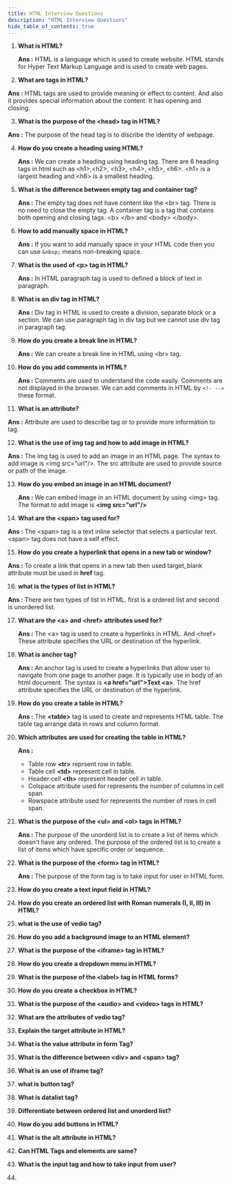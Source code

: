 ```yaml
---
title: HTML Interview Questions
description: "HTML Interview Questions"
hide_table_of_contents: true
---
```


1. **What is HTML?**

   **Ans :** HTML is a language which is used to create website. HTML stands for Hyper Text Markup Language and is used to create web pages.

2. **What are tags in HTML?**

**Ans :** HTML tags are used to provide meaning or effect to content. And also it provides special information about the content. It has opening and closing.

3.  **What is the purpose of the &lt;head&gt; tag in HTML?**

**Ans :** The purpose of the head tag is to discribe the identity of webpage.

4. **How do you create a heading using HTML?**

   **Ans :** We can create a heading using heading tag. There are 6 heading tags in html such as &lt;h1&gt;,&lt;h2&gt;, &lt;h3&gt;, &lt;h4&gt;, &lt;h5&gt;, &lt;h6&gt;. &lt;h1&gt; is a largest heading and &lt;h6&gt; is a smallest heading.

5. **What is the difference between empty tag and container tag?**

   **Ans :** The empty tag does not have content like the &lt;br&gt; tag. There is no need to close the empty tag. A container tag is a tag that contains both opening and closing tags. &lt;b&gt; &lt;/b&gt; and &lt;body&gt; &lt;/body&gt;.

6. **How to add manually space in HTML?**

   **Ans :** If you want to add manually space in your HTML code then you can use `&nbsp;` means non-breaking space.

7. **What is the used of &lt;p&gt; tag in HTML?**

   **Ans :** In HTML paragraph tag is used to defined a block of text in paragraph.

8. **What is an div tag in HTML?**

   **Ans :** Div tag in HTML is used to create a division, separate block or a section. We can use paragraph tag in div tag but we cannot use div tag in paragraph tag.

9. **How do you create a break line in HTML?**

   **Ans :** We can create a break line in HTML using &lt;br&gt; tag.

10. **How do you add comments in HTML?**

    **Ans :** Comments are used to understand the code easily. Comments are not displayed in the browser. We can add comments in HTML by `<!- -->` these format.

11. **What is an attribute?**

**Ans :** Attribute are used to describe tag or to provide more information to tag.

12. **What is the use of img tag and how to add image in HTML?**

**Ans :** The img tag is used to add an image in an HTML page. The syntax to add image is &lt;img src="url"/&gt;. The src attribute are used to provide source or path of the image.

13. **How do you embed an image in an HTML document?**

    **Ans :** We can embed image in an HTML document by using &lt;img&gt; tag. The format to add image is **&lt;img src="url"/&gt;**

14. **What are the &lt;span&gt; tag used for?**

**Ans :** The &lt;span&gt; tag is a text inline selector that selects a particular text. &lt;span&gt; tag does not have a self effect.

15. **How do you create a hyperlink that opens in a new tab or window?**

**Ans :** To create a link that opens in a new tab then used target_blank attribute must be used in **href** tag.

16. **what is the types of list in HTML?**

**Ans :** There are two types of list in HTML. first is a ordered list and second is unordered list.

17. **What are the &lt;a&gt; and &lt;href&gt; attributes used for?**

    **Ans :** The &lt;a&gt; tag is used to create a hyperlinks in HTML. And &lt;href&gt; These attribute specifies the URL or destination of the hyperlink.

18. **What is anchor tag?**

    **Ans :** An anchor tag is used to create a hyperlinks that allow user to navigate from one page to another page. It is typically use in body of an html document. The syntax is **&lt;a href="url"&gt;Text &lt;a&gt;**. The href attribute specifies the URL or destination of the hyperlink.

19. **How do you create a table in HTML?**

    **Ans :** The **&lt;table&gt;** tag is used to create and represents HTML table. The table tag arrange data in rows and column format.

20. **Which attributes are used for creating the table in HTML?**

    **Ans :**

    - Table row **&lt;tr&gt;** reprsent row in table.
    - Table cell **&lt;td&gt;** represent cell in table.
    - Header cell **&lt;th&gt;** represent header cell in table.
    - Colspace attribute used for represents the number of columns in cell span.
    - Rowspace attribute used for represents the number of rows in cell span.

21. **What is the purpose of the &lt;ul&gt; and &lt;ol&gt; tags in HTML?**

    **Ans :** The purpose of the unorderd list is to create a list of items which doesn't have any ordered. The purpose of the ordered list is to create a list of items which have specific order or sequence.

22. **What is the purpose of the &lt;form&gt; tag in HTML?**

    **Ans :** The purpose of the form tag is to take input for user in HTML form.

23. **How do you create a text input field in HTML?**

24. **How do you create an ordered list with Roman numerals (I, II, III) in HTML?**

25. **what is the use of vedio tag?**

26. **How do you add a background image to an HTML element?**

27. **What is the purpose of the &lt;iframe&gt; tag in HTML?**

28. **How do you create a dropdown menu in HTML?**

29. **What is the purpose of the &lt;label&gt; tag in HTML forms?**

30. **How do you create a checkbox in HTML?**

31. **What is the purpose of the &lt;audio&gt; and &lt;video&gt; tags in HTML?**

32. **What are the attributes of vedio tag?**

33. **Explain the target attribute in HTML?**

34. **What is the value attribute in form Tag?**

35. **What is the difference between &lt;div&gt; and &lt;span&gt; tag?**

36. **What is an use of iframe tag?**

37. **what is button tag?**

38. **What is datalist tag?**

39. **Differentiate between ordered list and unorderd list?**

40. **How do you add buttons in HTML?**

41. **What is the alt attribute in HTML?**

42. **Can HTML Tags and elements are same?**

43. **What is the input tag and how to take input from user?**

44.

